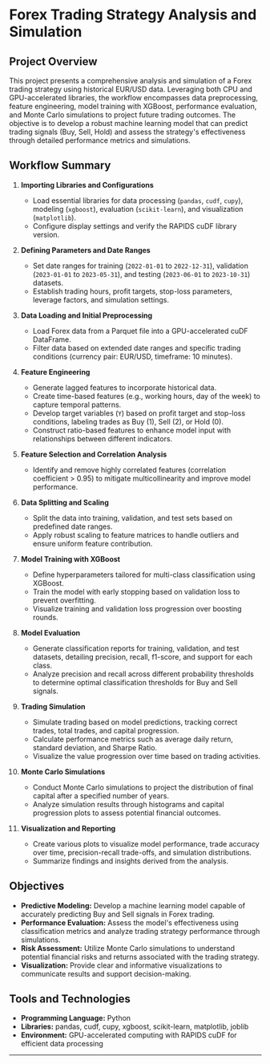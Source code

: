 # Forex Trading Strategy Analysis and Simulation

## Project Overview

This project presents a comprehensive analysis and simulation of a Forex trading strategy using historical EUR/USD data. Leveraging both CPU and GPU-accelerated libraries, the workflow encompasses data preprocessing, feature engineering, model training with XGBoost, performance evaluation, and Monte Carlo simulations to project future trading outcomes. The objective is to develop a robust machine learning model that can predict trading signals (Buy, Sell, Hold) and assess the strategy's effectiveness through detailed performance metrics and simulations.

## Workflow Summary

1. **Importing Libraries and Configurations**
   - Load essential libraries for data processing (`pandas`, `cudf`, `cupy`), modeling (`xgboost`), evaluation (`scikit-learn`), and visualization (`matplotlib`).
   - Configure display settings and verify the RAPIDS cuDF library version.

2. **Defining Parameters and Date Ranges**
   - Set date ranges for training (`2022-01-01` to `2022-12-31`), validation (`2023-01-01` to `2023-05-31`), and testing (`2023-06-01` to `2023-10-31`) datasets.
   - Establish trading hours, profit targets, stop-loss parameters, leverage factors, and simulation settings.

3. **Data Loading and Initial Preprocessing**
   - Load Forex data from a Parquet file into a GPU-accelerated cuDF DataFrame.
   - Filter data based on extended date ranges and specific trading conditions (currency pair: EUR/USD, timeframe: 10 minutes).

4. **Feature Engineering**
   - Generate lagged features to incorporate historical data.
   - Create time-based features (e.g., working hours, day of the week) to capture temporal patterns.
   - Develop target variables (`Y`) based on profit target and stop-loss conditions, labeling trades as Buy (1), Sell (2), or Hold (0).
   - Construct ratio-based features to enhance model input with relationships between different indicators.

5. **Feature Selection and Correlation Analysis**
   - Identify and remove highly correlated features (correlation coefficient > 0.95) to mitigate multicollinearity and improve model performance.

6. **Data Splitting and Scaling**
   - Split the data into training, validation, and test sets based on predefined date ranges.
   - Apply robust scaling to feature matrices to handle outliers and ensure uniform feature contribution.

7. **Model Training with XGBoost**
   - Define hyperparameters tailored for multi-class classification using XGBoost.
   - Train the model with early stopping based on validation loss to prevent overfitting.
   - Visualize training and validation loss progression over boosting rounds.

8. **Model Evaluation**
   - Generate classification reports for training, validation, and test datasets, detailing precision, recall, f1-score, and support for each class.
   - Analyze precision and recall across different probability thresholds to determine optimal classification thresholds for Buy and Sell signals.

9. **Trading Simulation**
   - Simulate trading based on model predictions, tracking correct trades, total trades, and capital progression.
   - Calculate performance metrics such as average daily return, standard deviation, and Sharpe Ratio.
   - Visualize the value progression over time based on trading activities.

10. **Monte Carlo Simulations**
    - Conduct Monte Carlo simulations to project the distribution of final capital after a specified number of years.
    - Analyze simulation results through histograms and capital progression plots to assess potential financial outcomes.

11. **Visualization and Reporting**
    - Create various plots to visualize model performance, trade accuracy over time, precision-recall trade-offs, and simulation distributions.
    - Summarize findings and insights derived from the analysis.

## Objectives

- **Predictive Modeling:** Develop a machine learning model capable of accurately predicting Buy and Sell signals in Forex trading.
- **Performance Evaluation:** Assess the model's effectiveness using classification metrics and analyze trading strategy performance through simulations.
- **Risk Assessment:** Utilize Monte Carlo simulations to understand potential financial risks and returns associated with the trading strategy.
- **Visualization:** Provide clear and informative visualizations to communicate results and support decision-making.

## Tools and Technologies

- **Programming Language:** Python
- **Libraries:** pandas, cudf, cupy, xgboost, scikit-learn, matplotlib, joblib
- **Environment:** GPU-accelerated computing with RAPIDS cuDF for efficient data processing

---
